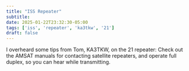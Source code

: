 ```yaml
---
title: "ISS Repeater"
subtitle:
date: 2025-01-22T23:32:30-05:00
tags: ['iss', 'repeater', 'ka3tkw', '21']
draft: false
---
```


I overheard some tips
from Tom, KA3TKW, on the 21 repeater:
Check out the AMSAT manuals for contacting satellite repeaters,
and operate full duplex, so you can hear while transmitting.

<!--more-->
